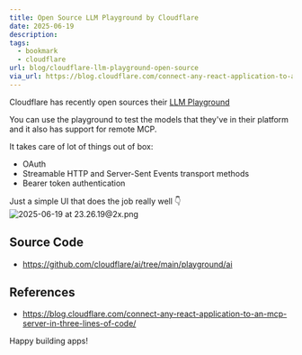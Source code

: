 ```yaml
---
title: Open Source LLM Playground by Cloudflare
date: 2025-06-19
description: 
tags:
  - bookmark
  - cloudflare
url: blog/cloudflare-llm-playground-open-source
via_url: https://blog.cloudflare.com/connect-any-react-application-to-an-mcp-server-in-three-lines-of-code/
---
```

Cloudflare has recently open sources their [LLM Playground](https://playground.ai.cloudflare.com/)

You can use the playground to test the models that they've in their platform and it also has support for remote MCP.

It takes care of lot of things out of box:
- OAuth
- Streamable HTTP and Server-Sent Events transport methods
- Bearer token authentication

Just a simple UI that does the job really well 👇
![2025-06-19 at 23.26.19@2x.png](https://images.nesin.io/qblog/AIEngineerGuide/images/2025-06/2025-06-19-at-23.26.19-at-2x.png)
## Source Code
- https://github.com/cloudflare/ai/tree/main/playground/ai
## References
- https://blog.cloudflare.com/connect-any-react-application-to-an-mcp-server-in-three-lines-of-code/

Happy building apps!
